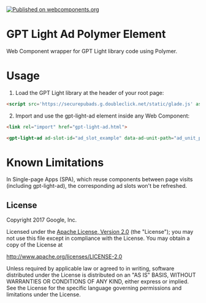 [![Published on webcomponents.org](https://img.shields.io/badge/webcomponents.org-published-blue.svg)](https://www.webcomponents.org/element/googleads/gpt-light-ad)

# GPT Light Ad Polymer Element
Web Component wrapper for GPT Light library code using Polymer.

# Usage

1. Load the GPT Light library at the header of your root page:

```html
<script src='https://securepubads.g.doubleclick.net/static/glade.js' async></script>
```

2. Import and use the gpt-light-ad element inside any Web Component:

```html
<link rel="import" href="gpt-light-ad.html">
```
```html
<gpt-light-ad ad-slot-id="ad_slot_example" data-ad-unit-path="ad_unit_path" width='XXX' height='YYY'></gpt-light-ad>
```

# Known Limitations

In Single-page Apps (SPA), which reuse components between page visits (including gpt-light-ad), the corresponding ad slots won't be refreshed.

## License

Copyright 2017 Google, Inc.

Licensed under the [Apache License, Version 2.0](LICENSE) (the "License");
you may not use this file except in compliance with the License. You may
obtain a copy of the License at

  http://www.apache.org/licenses/LICENSE-2.0

Unless required by applicable law or agreed to in writing, software
distributed under the License is distributed on an "AS IS" BASIS,
WITHOUT WARRANTIES OR CONDITIONS OF ANY KIND, either express or implied.
See the License for the specific language governing permissions and
limitations under the License.
